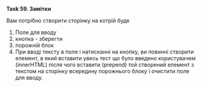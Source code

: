 **Task  59. Замітки**

Вам потрібно створити сторінку на котрій буде

1. Поле для вводу
2. кнопка - зберегти
3. порожній блок
4. При вводі тексту в поле і натисканні на кнопку, ви повинні створити елемент, в який вставити увесь тест що було введено користувачем (innerHTML) після чого вставити (prepend) той створений елемент з текстом на сторінку всередину порожнього блоку і очистити поле для вводу.   